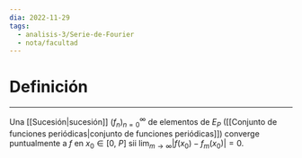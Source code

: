 ```yaml
---
dia: 2022-11-29
tags:
  - analisis-3/Serie-de-Fourier
  - nota/facultad
---
```

# Definición
---
Una [[Sucesión|sucesión]] $(f_n)_{n = 0}^{\infty}$ de elementos de $E_P$ ([[Conjunto de funciones periódicas|conjunto de funciones periódicas]]) converge puntualmente a $f$ en $x_0 \in [0, ~P]$ sii $\lim_{m \to \infty} |f(x_0) - f_m(x_0)| = 0$.